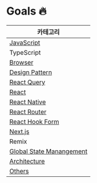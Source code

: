 # Goals 🔥

| 카테고리                                                                                         |
| ------------------------------------------------------------------------------------------------ |
| [JavaScript](https://github.com/taeyoungs/Goals/tree/main/javascript)                            |
| TypeScript                                                                                       |
| [Browser](https://github.com/taeyoungs/Goals/tree/main/broswer)                                  |
| [Design Pattern](https://github.com/taeyoungs/Goals/tree/main/design-patterns)                   |
| [React Query](https://github.com/taeyoungs/Goals/tree/main/react-query)                          |
| [React](https://github.com/taeyoungs/Goals/tree/main/react)                                      |
| [React Native](https://github.com/taeyoungs/Goals/tree/main/react-native)                        |
| [React Router](https://github.com/taeyoungs/Goals/tree/main/react-router)                        |
| [React Hook Form](https://github.com/taeyoungs/Goals/tree/main/react-hook-form)                  |
| [Next.js](https://github.com/taeyoungs/Goals/tree/main/nextjs)                                   |
| Remix                                                                                            |
| [Global State Manangement](https://github.com/taeyoungs/Goals/tree/main/global-state-management) |
| [Architecture](https://github.com/taeyoungs/Goals/tree/main/architecture)                        |
| [Others](https://github.com/taeyoungs/Goals/tree/main/others)                                    |
